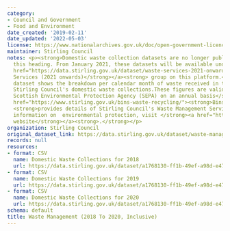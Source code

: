 ```yaml
---
category:
- Council and Government
- Food and Environment
date_created: '2019-02-11'
date_updated: '2022-05-03'
license: https://www.nationalarchives.gov.uk/doc/open-government-licence/version/3/
maintainer: Stirling Council
notes: <p><strong>Domestic waste collection datasets are no longer published under
  this heading. From January 2021, these datasets will be available under the </strong><a
  href="https://data.stirling.gov.uk/dataset/waste-services-2021-onwards"><strong>Waste
  Services (2021 onwards)</strong></a><strong> group on this platform.</strong>\r\n\r\n<strong>This
  dataset shows the breakdown per calendar month of waste received in tonnage from
  Stirling Council's domestic waste collections.These figures are validated by the
  Scottish Environmental Protection Agency (SEPA) on an annual basis</strong> \r\n\r\n<a
  href="https://www.stirling.gov.uk/bins-waste-recycling/"><strong>Bins &amp; Recycling</strong></a>
  <strong>provides details of Stirling Council's Waste Management Services.</strong>\r\n\r\n<strong>For
  information on  environmental protection, visit </strong><a href="https://www.sepa.org.uk/"><strong>SEPA's
  website</strong></a><strong>.</strong></p>
organization: Stirling Council
original_dataset_link: https://data.stirling.gov.uk/dataset/waste-management
records: null
resources:
- format: CSV
  name: Domestic Waste Collections for 2018
  url: https://data.stirling.gov.uk/dataset/a1768130-ff1b-49ef-a98d-e474ab8a94e0/resource/1dc20298-7291-4937-ad19-6e66566b8d6c/download/20190322-waste-management-january-to-december-2018.csv
- format: CSV
  name: Domestic Waste Collections for 2019
  url: https://data.stirling.gov.uk/dataset/a1768130-ff1b-49ef-a98d-e474ab8a94e0/resource/d5fa214b-1cd3-4b4d-9624-f91e302ba1d2/download/20200116-waste-management-january-to-december-2019.csv
- format: CSV
  name: Domestic Waste Collections for 2020
  url: https://data.stirling.gov.uk/dataset/a1768130-ff1b-49ef-a98d-e474ab8a94e0/resource/22683cc9-d7fc-4a87-8001-c9dc4e4e4a62/download/20210115-waste-management-january-to-december-2020.csv
schema: default
title: Waste Management (2018 To 2020, Inclusive)
---
```

